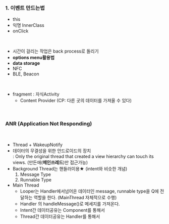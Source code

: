 ### 1. 이벤트 만드는법

- this
- 익명 InnerClass
- onClick



<br>

- 시간이 걸리는 작업은 back process로 돌리기
- **options menu활용법**
- **data storage**
- NFC
- BLE, Beacon

<br>

- fragment : 자식Activity
  - Content Provider (CP: 다른 곳의 데이터를 가져올 수 있다)



<br>

### ANR (Application Not Responding)

<br>

- Thread + WakeupNotify
- 데이터의 무결성을 위한 안드로이드의 장치  
  : Only the original thread that created a view hierarchy can touch its views. (만든애(**메인쓰레드**)만 접근가능)
- Background Thread는 핸들러이용★ (intent와 비슷한 개념)
  1. Message Type
  2. Runnable Type
- Main Thread
  - Looper는 Handler에서넘어온 데이터인 message, runnable type을 Q에 전달하는 역할을 한다. (MainThread 자체적으로 수행)
  - Handler 의 handleMessage()로 메세지를 가져온다.
  - Intent간 데이터공유는 Component를 통해서
  - Thread간 데이터공유는 Handler를 통해서